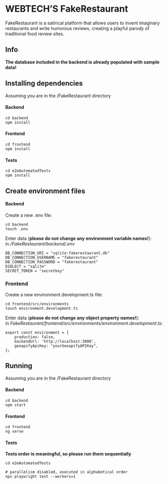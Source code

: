 # WEBTECH’S FakeRestaurant
FakeRestaurant is a satirical platform that allows users to invent imaginary restaurants and write humorous reviews, creating a playful parody of traditional food review sites.

## Info
<strong>The database included in the backend is already populated with sample data!</strong>

## Installing dependencies
Assuming you are in the /FakeRestaurant directory
#### Backend
```
cd backend
npm install
```

#### Frontend
```
cd frontend
npm install
```

#### Tests
```
cd e2eAutomatedTests
npm install
```

## Create environment files
#### Backend
Create a new .env file:
```
cd backend
touch .env
```
Enter data (<strong>please do not change any environment variable names!</strong>): <br>
in <em>/FakeRestaurant/backend/.env</em>
```
DB_CONNECTION_URI = "sqlite:fakerestaurant.db"
DB_CONNECTION_USERNAME = "fakerestaurant"
DB_CONNECTION_PASSWORD = "fakerestaurant"
DIALECT = "sqlite"
SECRET_TOKEN = "secretkey"
```
### Frontend
Create a new environment.development.ts file:
```
cd frontend/src/environments
touch environment.development.ts
```
Enter data (<strong>please do not change any object property names!</strong>): <br>
in <em>FakeRestaurant/frontend/src/environments/environment.development.ts:</em>
```
export const environment = {
    production: false,
    backendUrl: 'http://localhost:3000',
    geoapifyApiKey: "yourGeoapifyAPIKey",
};
```

## Running
Assuming you are in the /FakeRestaurant directory
#### Backend
```
cd backend
npm start
```

#### Frontend
```
cd frontend
ng serve
```

#### Tests
<strong>Tests order is meaningful, so please run them sequentially</strong>
```
cd e2eAutomatedTests

# parallelism disabled, executed in alphabetical order
npx playwright test --workers=1
```
